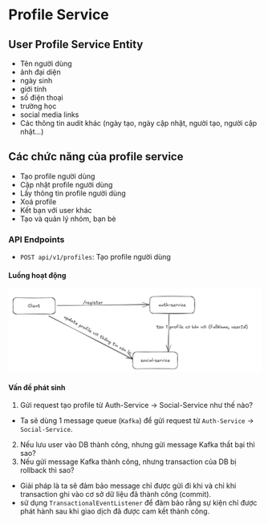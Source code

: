 # Profile Service

## User Profile Service Entity
- Tên người dùng
- ảnh đại diện
- ngày sinh
- giới tính
- số điện thoại
- trường học
- social media links
- Các thông tin audit khác (ngày tạo, ngày cập nhật, người tạo, người cập nhật...)

## Các chức năng của profile service
- Tạo profile người dùng
- Cập nhật profile người dùng
- Lấy thông tin profile người dùng
- Xoá profile
- Kết bạn với user khác
- Tạo và quản lý nhóm, bạn bè

### API Endpoints
- `POST api/v1/profiles`: Tạo profile người dùng
#### Luồng hoạt động
![img_2.png](img_2.png)
#### Vấn đề phát sinh
1. Gửi request tạo profile từ Auth-Service -> Social-Service như thế nào?
- Ta sẽ dùng 1 message queue (`Kafka`) để gửi request từ `Auth-Service` -> `Social-Service`.
2. Nếu lưu user vào DB thành công, nhưng gửi message Kafka thất bại thì sao? 
3. Nếu gửi message Kafka thành công, nhưng transaction của DB bị rollback thì sao?
- Giải pháp là ta sẽ đảm bảo message chỉ được gửi đi khi và chỉ khi transaction ghi vào cơ sở dữ liệu đã thành công (commit).
- sử dụng `TransactionalEventListener` để đảm bảo rằng sự kiện chỉ được phát hành sau khi giao dịch đã được cam kết thành công.
